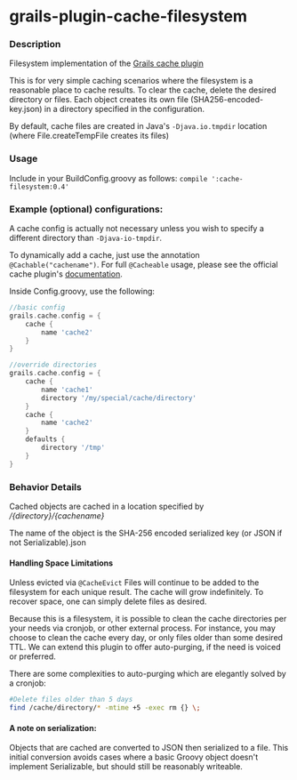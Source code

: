 grails-plugin-cache-filesystem
==============================

### Description

Filesystem implementation of the [Grails cache plugin](http://grails.org/plugin/cache)

This is for very simple caching scenarios where the filesystem is a reasonable place to cache results.  To clear the cache, delete the desired directory or files.  Each object creates its own file (SHA256-encoded-key.json) in a directory specified in the configuration.

By default, cache files are created in Java's `-Djava.io.tmpdir` location  (where File.createTempFile creates its files)

### Usage

Include in your BuildConfig.groovy as follows:
`compile ':cache-filesystem:0.4'`

### Example (optional) configurations:

A cache config is actually not necessary unless you wish to specify a different directory than `-Djava-io-tmpdir`. 

To dynamically add a cache, just use the annotation `@Cachable("cachename")`.  For full `@Cacheable` usage, please see the official cache plugin's [documentation](http://grails-plugins.github.io/grails-cache/).  

Inside Config.groovy, use the following:
```groovy
//basic config
grails.cache.config = {
    cache {
        name 'cache2'
    }
}

//override directories
grails.cache.config = {
    cache {
        name 'cache1'
        directory '/my/special/cache/directory'
    }
    cache {
        name 'cache2'
    }
    defaults {
        directory '/tmp'
    }
}
```

### Behavior Details

Cached objects are cached in a location specified by */{directory}/{cachename}*

The name of the object is the SHA-256 encoded serialized key (or JSON if not Serializable).json

#### Handling Space Limitations

Unless evicted via `@CacheEvict` Files will continue to be added to the filesystem for each unique result.  The cache will grow indefinitely.  To recover space, one can simply delete files as desired.

Because this is a filesystem, it is possible to clean the cache directories per your needs via cronjob, or other external process.  For instance, you may choose to clean the cache every day, or only files older than some desired TTL. We can extend this plugin to offer auto-purging, if the need is voiced or preferred.  

There are some complexities to auto-purging which are elegantly solved by a cronjob:

```bash
#Delete files older than 5 days
find /cache/directory/* -mtime +5 -exec rm {} \;
```

#### A note on serialization:
Objects that are cached are converted to JSON then serialized to a file.  This initial conversion avoids cases where a basic Groovy object doesn't implement Serializable, but should still be reasonably writeable.  



